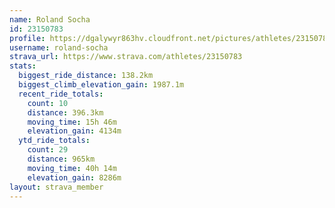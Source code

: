 ```yaml
---
name: Roland Socha
id: 23150783
profile: https://dgalywyr863hv.cloudfront.net/pictures/athletes/23150783/14745672/4/large.jpg
username: roland-socha
strava_url: https://www.strava.com/athletes/23150783
stats:
  biggest_ride_distance: 138.2km
  biggest_climb_elevation_gain: 1987.1m
  recent_ride_totals:
    count: 10
    distance: 396.3km
    moving_time: 15h 46m
    elevation_gain: 4134m
  ytd_ride_totals:
    count: 29
    distance: 965km
    moving_time: 40h 14m
    elevation_gain: 8286m
layout: strava_member
--- 
```

